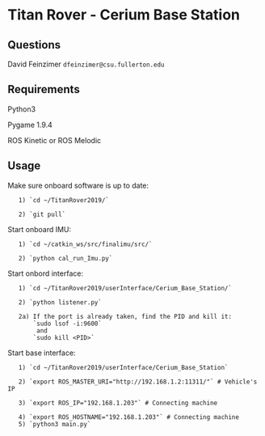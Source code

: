 # Titan Rover - Cerium Base Station



## Questions
  David Feinzimer `dfeinzimer@csu.fullerton.edu`



## Requirements
  Python3
  
  Pygame 1.9.4
  
  ROS Kinetic or ROS Melodic


  
## Usage
   Make sure onboard software is up to date:
       
       1) `cd ~/TitanRover2019/`
       
       2) `git pull`

   Start onboard IMU: 
       
       1) `cd ~/catkin_ws/src/finalimu/src/`
       
       2) `python cal_run_Imu.py`

   Start onbord interface:
       
       1) `cd ~/TitanRover2019/userInterface/Cerium_Base_Station/`
       
       2) `python listener.py`
       
       2a) If the port is already taken, find the PID and kill it: 
           `sudo lsof -i:9600` 
            and 
           `sudo kill <PID>`

   Start base interface:
       
       1) `cd ~/TitanRover2019/userInterface/Cerium_Base_Station`
       
       2) `export ROS_MASTER_URI="http://192.168.1.2:11311/"` # Vehicle's IP
       
       3) `export ROS_IP="192.168.1.203"` # Connecting machine
      
       4) `export ROS_HOSTNAME="192.168.1.203"` # Connecting machine
       5) `python3 main.py`
